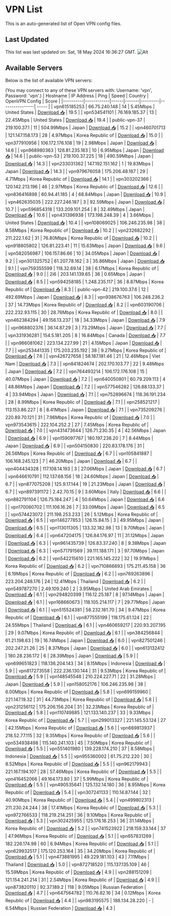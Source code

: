# VPN List

This is an auto-generated list of Open VPN config files.

## Last Updated

This list was last updated on: Sat, 18 May 2024 16:36:27 GMT.
![Alt](https://repobeats.axiom.co/api/embed/186b98318ef1479477931607c1ad7d823f12451f.svg "Repobeats analytics image")

## Available Servers

Below is the list of available VPN servers:

(You may connect to any of these VPN servers with: Username: 'vpn', Password: 'vpn'.)
| Hostname | IP Address | Ping | Speed | Country | OpenVPN Config | Score |
|----------|------------|------|-------|---------|----------------| ----- |
| vpn615185253 | 66.75.240.148 | 14 | 5.45Mbps | United States | [Download 📥](./configs/server_0_US.ovpn) | 19.5 |
| vpn534541101 | 76.169.185.37 | 13 | 22.45Mbps | United States | [Download 📥](./configs/server_1_US.ovpn) | 19.4 |
| public-vpn-37 | 219.100.37.1 | 11 | 504.99Mbps | Japan | [Download 📥](./configs/server_2_JP.ovpn) | 15.2 |
| vpn460701713 | 121.147.158.173 | 28 | 4.97Mbps | Korea Republic of | [Download 📥](./configs/server_3_KR.ovpn) | 15.0 |
| vpn377910956 | 106.172.176.108 | 19 | 2.98Mbps | Japan | [Download 📥](./configs/server_4_JP.ovpn) | 14.6 |
| vpn968980363 | 126.81.235.183 | 10 | 6.95Mbps | Japan | [Download 📥](./configs/server_5_JP.ovpn) | 14.6 |
| public-vpn-53 | 219.100.37.225 | 18 | 490.59Mbps | Japan | [Download 📥](./configs/server_6_JP.ovpn) | 14.3 |
| vpn233031362 | 147.192.151.162 | 1 | 19.83Mbps | Japan | [Download 📥](./configs/server_7_JP.ovpn) | 14.3 |
| vpn979676058 | 175.206.48.187 | 29 | 4.71Mbps | Korea Republic of | [Download 📥](./configs/server_8_KR.ovpn) | 14.1 |
| vpn303202366 | 120.142.213.196 | 46 | 2.97Mbps | Korea Republic of | [Download 📥](./configs/server_9_KR.ovpn) | 12.6 |
| vpn836416898 | 60.94.41.185 | 4 | 68.84Mbps | Japan | [Download 📥](./configs/server_10_JP.ovpn) | 10.9 |
| vpn462635035 | 222.227.246.187 | 3 | 92.59Mbps | Japan | [Download 📥](./configs/server_11_JP.ovpn) | 10.7 |
| vpn596854318 | 133.209.101.254 | 8 | 32.49Mbps | Japan | [Download 📥](./configs/server_12_JP.ovpn) | 10.6 |
| vpn431396938 | 173.198.248.39 | 4 | 3.66Mbps | United States | [Download 📥](./configs/server_13_US.ovpn) | 10.4 |
| vpn108069025 | 106.246.235.98 | 38 | 8.58Mbps | Korea Republic of | [Download 📥](./configs/server_14_KR.ovpn) | 10.2 |
| vpn232682292 | 211.222.1.62 | 31 | 76.80Mbps | Korea Republic of | [Download 📥](./configs/server_15_KR.ovpn) | 10.2 |
| vpn918805802 | 126.81.223.41 | 11 | 15.63Mbps | Japan | [Download 📥](./configs/server_16_JP.ovpn) | 9.6 |
| vpn582056987 | 106.157.86.66 | 10 | 34.05Mbps | Japan | [Download 📥](./configs/server_17_JP.ovpn) | 9.2 |
| vpn301325752 | 61.207.78.162 | 3 | 35.86Mbps | Japan | [Download 📥](./configs/server_18_JP.ovpn) | 9.1 |
| vpn759355599 | 118.32.69.14 | 38 | 6.17Mbps | Korea Republic of | [Download 📥](./configs/server_19_KR.ovpn) | 9.0 |
| 2i6 | 203.141.139.65 | 36 | 0.65Mbps | Japan | [Download 📥](./configs/server_20_JP.ovpn) | 8.5 |
| vpn594258185 | 1.248.235.117 | 36 | 8.87Mbps | Korea Republic of | [Download 📥](./configs/server_21_KR.ovpn) | 8.3 |
| public-vpn-42 | 219.100.37.6 | 12 | 492.69Mbps | Japan | [Download 📥](./configs/server_22_JP.ovpn) | 8.3 |
| vpn938676763 | 106.248.236.2 | 37 | 14.73Mbps | Korea Republic of | [Download 📥](./configs/server_23_KR.ovpn) | 8.2 |
| vpn603190706 | 222.232.93.115 | 30 | 28.76Mbps | Korea Republic of | [Download 📥](./configs/server_24_KR.ovpn) | 8.0 |
| vpn462384294 | 49.156.13.237 | 18 | 34.33Mbps | Japan | [Download 📥](./configs/server_25_JP.ovpn) | 7.9 |
| vpn968802376 | 36.14.87.29 | 3 | 73.29Mbps | Japan | [Download 📥](./configs/server_26_JP.ovpn) | 7.7 |
| vpn331936281 | 154.5.181.205 | 8 | 16.84Mbps | Canada | [Download 📥](./configs/server_27_CA.ovpn) | 7.7 |
| vpn986081062 | 223.134.227.99 | 21 | 4.15Mbps | Japan | [Download 📥](./configs/server_28_JP.ovpn) | 7.7 |
| vpn253441335 | 175.203.235.192 | 38 | 9.27Mbps | Korea Republic of | [Download 📥](./configs/server_29_KR.ovpn) | 7.6 |
| vpn426727658 | 58.187.181.46 | 21 | 12.46Mbps | Viet Nam | [Download 📥](./configs/server_30_VN.ovpn) | 7.3 |
| vpn841824674 | 202.170.103.77 | 22 | 9.48Mbps | Japan | [Download 📥](./configs/server_31_JP.ovpn) | 7.2 |
| vpn764493214 | 106.172.176.108 | 15 | 40.07Mbps | Japan | [Download 📥](./configs/server_32_JP.ovpn) | 7.2 |
| vpn640050801 | 60.79.209.113 | 4 | 48.86Mbps | Japan | [Download 📥](./configs/server_33_JP.ovpn) | 7.2 |
| vpn577546282 | 126.88.133.37 | 4 | 33.94Mbps | Japan | [Download 📥](./configs/server_34_JP.ovpn) | 7.1 |
| vpn752896674 | 118.36.191.234 | 28 | 8.99Mbps | Korea Republic of | [Download 📥](./configs/server_35_KR.ovpn) | 7.1 |
| vpn258521217 | 113.153.86.227 | 8 | 8.41Mbps | Japan | [Download 📥](./configs/server_36_JP.ovpn) | 7.1 |
| vpn735209276 | 220.89.70.121 | 31 | 7.96Mbps | Korea Republic of | [Download 📥](./configs/server_37_KR.ovpn) | 7.0 |
| vpn973543615 | 222.104.252.2 | 27 | 7.45Mbps | Korea Republic of | [Download 📥](./configs/server_38_KR.ovpn) | 7.0 |
| vpn431473644 | 126.71.230.35 | 4 | 42.56Mbps | Japan | [Download 📥](./configs/server_39_JP.ovpn) | 6.9 |
| vpn159097767 | 180.197.238.20 | 7 | 8.44Mbps | Japan | [Download 📥](./configs/server_40_JP.ovpn) | 6.9 |
| vpn504150830 | 220.83.178.176 | 31 | 26.56Mbps | Korea Republic of | [Download 📥](./configs/server_41_KR.ovpn) | 6.7 |
| vpn105841887 | 106.168.245.123 | 7 | 46.20Mbps | Japan | [Download 📥](./configs/server_42_JP.ovpn) | 6.7 |
| vpn404434328 | 117.108.14.193 | 3 | 27.06Mbps | Japan | [Download 📥](./configs/server_43_JP.ovpn) | 6.7 |
| vpn646610791 | 112.137.68.156 | 18 | 24.60Mbps | Japan | [Download 📥](./configs/server_44_JP.ovpn) | 6.7 |
| vpn877075208 | 125.9.17.144 | 19 | 21.23Mbps | Japan | [Download 📥](./configs/server_45_JP.ovpn) | 6.7 |
| vpn897391172 | 2.42.70.15 | 9 | 3.60Mbps | Italy | [Download 📥](./configs/server_46_IT.ovpn) | 6.6 |
| vpn882791104 | 126.75.184.247 | 4 | 50.64Mbps | Japan | [Download 📥](./configs/server_47_JP.ovpn) | 6.6 |
| vpn170060702 | 111.106.16.26 | 7 | 33.09Mbps | Japan | [Download 📥](./configs/server_48_JP.ovpn) | 6.5 |
| vpn574423072 | 211.198.253.233 | 26 | 5.12Mbps | Korea Republic of | [Download 📥](./configs/server_49_KR.ovpn) | 6.5 |
| vpn146277853 | 126.15.84.15 | 3 | 49.95Mbps | Japan | [Download 📥](./configs/server_50_JP.ovpn) | 6.5 |
| vpn113011305 | 133.32.182.98 | 13 | 9.70Mbps | Japan | [Download 📥](./configs/server_51_JP.ovpn) | 6.4 |
| vpn647204175 | 126.84.176.97 | 11 | 31.12Mbps | Japan | [Download 📥](./configs/server_52_JP.ovpn) | 6.3 |
| vpn961435739 | 126.83.37.240 | 8 | 9.38Mbps | Japan | [Download 📥](./configs/server_53_JP.ovpn) | 6.3 |
| vpn571791569 | 39.111.188.171 | 3 | 97.70Mbps | Japan | [Download 📥](./configs/server_54_JP.ovpn) | 6.2 |
| vpn542215610 | 221.165.145.222 | 32 | 19.91Mbps | Korea Republic of | [Download 📥](./configs/server_55_KR.ovpn) | 6.2 |
| vpn710866893 | 175.211.45.158 | 36 | 6.19Mbps | Korea Republic of | [Download 📥](./configs/server_56_KR.ovpn) | 6.2 |
| vpn769263896 | 223.204.248.176 | 24 | 12.41Mbps | Thailand | [Download 📥](./configs/server_57_TH.ovpn) | 6.2 |
| vpn549787270 | 2.49.109.240 | 2 | 3.95Mbps | United Arab Emirates | [Download 📥](./configs/server_58_AE.ovpn) | 6.1 |
| vpn294820399 | 116.12.25.187 | 8 | 97.14Mbps | Japan | [Download 📥](./configs/server_59_JP.ovpn) | 6.1 |
| vpn168660673 | 118.105.214.117 | 7 | 29.77Mbps | Japan | [Download 📥](./configs/server_60_JP.ovpn) | 6.1 |
| vpn515524381 | 58.232.181.70 | 34 | 9.47Mbps | Korea Republic of | [Download 📥](./configs/server_61_KR.ovpn) | 6.1 |
| vpn877555199 | 118.175.61.124 | 22 | 24.55Mbps | Thailand | [Download 📥](./configs/server_62_TH.ovpn) | 6.1 |
| vpn460659217 | 220.93.207.195 | 29 | 9.07Mbps | Korea Republic of | [Download 📥](./configs/server_63_KR.ovpn) | 6.1 |
| vpn384256844 | 61.21.198.63 | 19 | 16.74Mbps | Japan | [Download 📥](./configs/server_64_JP.ovpn) | 6.0 |
| vpn827501246 | 202.247.21.26 | 25 | 8.37Mbps | Japan | [Download 📥](./configs/server_65_JP.ovpn) | 6.0 |
| vpn613132412 | 180.28.236.172 | 6 | 28.39Mbps | Japan | [Download 📥](./configs/server_66_JP.ovpn) | 5.9 |
| vpn699651823 | 118.136.204.143 | 34 | 8.15Mbps | Indonesia | [Download 📥](./configs/server_67_ID.ovpn) | 5.9 |
| vpn817273558 | 222.236.130.144 | 31 | 9.53Mbps | Korea Republic of | [Download 📥](./configs/server_68_KR.ovpn) | 5.9 |
| vpn148545548 | 210.224.227.71 | 22 | 31.28Mbps | Japan | [Download 📥](./configs/server_69_JP.ovpn) | 5.9 |
| vpn158052176 | 106.246.235.98 | 38 | 6.00Mbps | Korea Republic of | [Download 📥](./configs/server_70_KR.ovpn) | 5.8 |
| vpn699159960 | 221.147.19.32 | 31 | 44.73Mbps | Korea Republic of | [Download 📥](./configs/server_71_KR.ovpn) | 5.8 |
| vpn231256112 | 175.206.156.204 | 31 | 32.23Mbps | Korea Republic of | [Download 📥](./configs/server_72_KR.ovpn) | 5.8 |
| vpn110749885 | 121.133.140.237 | 33 | 9.33Mbps | Korea Republic of | [Download 📥](./configs/server_73_KR.ovpn) | 5.7 |
| vpn299013327 | 221.145.53.124 | 27 | 42.15Mbps | Korea Republic of | [Download 📥](./configs/server_74_KR.ovpn) | 5.6 |
| vpn669813937 | 218.52.77.115 | 32 | 9.35Mbps | Korea Republic of | [Download 📥](./configs/server_75_KR.ovpn) | 5.6 |
| vpn534938498 | 115.140.241.103 | 45 | 7.50Mbps | Korea Republic of | [Download 📥](./configs/server_76_KR.ovpn) | 5.5 |
| vpn551401980 | 139.228.174.210 | 37 | 8.58Mbps | Indonesia | [Download 📥](./configs/server_77_ID.ovpn) | 5.5 |
| vpn955360002 | 61.75.212.220 | 30 | 8.52Mbps | Korea Republic of | [Download 📥](./configs/server_78_KR.ovpn) | 5.5 |
| vpn962179943 | 221.167.194.107 | 28 | 57.46Mbps | Korea Republic of | [Download 📥](./configs/server_79_KR.ovpn) | 5.5 |
| vpn416452066 | 49.164.173.80 | 37 | 5.99Mbps | Korea Republic of | [Download 📥](./configs/server_80_KR.ovpn) | 5.5 |
| vpn490535641 | 125.132.14.180 | 36 | 8.95Mbps | Korea Republic of | [Download 📥](./configs/server_81_KR.ovpn) | 5.4 |
| vpn307241133 | 110.14.87.144 | 32 | 40.90Mbps | Korea Republic of | [Download 📥](./configs/server_82_KR.ovpn) | 5.4 |
| vpn499802313 | 211.230.24.244 | 38 | 17.41Mbps | Korea Republic of | [Download 📥](./configs/server_83_KR.ovpn) | 5.3 |
| vpn972766533 | 118.219.214.251 | 36 | 9.10Mbps | Korea Republic of | [Download 📥](./configs/server_84_KR.ovpn) | 5.3 |
| vpn302425955 | 125.176.18.253 | 36 | 31.14Mbps | Korea Republic of | [Download 📥](./configs/server_85_KR.ovpn) | 5.2 |
| vpn741523922 | 218.159.33.144 | 37 | 47.96Mbps | Korea Republic of | [Download 📥](./configs/server_86_KR.ovpn) | 5.1 |
| vpn657831269 | 182.226.174.98 | 60 | 6.94Mbps | Korea Republic of | [Download 📥](./configs/server_87_KR.ovpn) | 5.1 |
| vpn629932517 | 175.120.253.164 | 35 | 34.20Mbps | Korea Republic of | [Download 📥](./configs/server_88_KR.ovpn) | 5.1 |
| vpn473881995 | 49.229.181.103 | 43 | 7.11Mbps | Thailand | [Download 📥](./configs/server_89_TH.ovpn) | 5.0 |
| vpn872718520 | 115.137.135.109 | 46 | 15.59Mbps | Korea Republic of | [Download 📥](./configs/server_90_KR.ovpn) | 4.9 |
| vpn288151209 | 121.154.241.214 | 31 | 2.54Mbps | Korea Republic of | [Download 📥](./configs/server_91_KR.ovpn) | 4.9 |
| vpn873820110 | 92.37.189.2 | 118 | 9.05Mbps | Russian Federation | [Download 📥](./configs/server_92_RU.ovpn) | 4.7 |
| vpn647564782 | 110.76.82.16 | 34 | 0.12Mbps | Korea Republic of | [Download 📥](./configs/server_93_KR.ovpn) | 4.4 |
| vpn983195575 | 188.134.28.220 | - | 6.54Mbps | Russian Federation | [Download 📥](./configs/server_94_RU.ovpn) | 4.3 |
